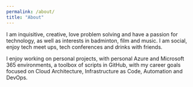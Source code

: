 ```yaml
---
permalink: /about/
title: "About"
---
```


I am inquisitive, creative, love problem solving and have a passion for technology, as well as interests in badminton, film and music. I am social, enjoy tech meet ups, tech conferences and drinks with friends.

I enjoy working on personal projects, with personal Azure and Microsoft 365 environments, a toolbox of scripts in GitHub, with my career goals focused on Cloud Architecture, Infrastructure as Code, Automation and DevOps.

